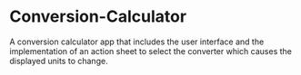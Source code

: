 # Conversion-Calculator
A conversion calculator app that includes the user interface and the implementation of an action sheet to select the converter which causes the displayed units to change.
